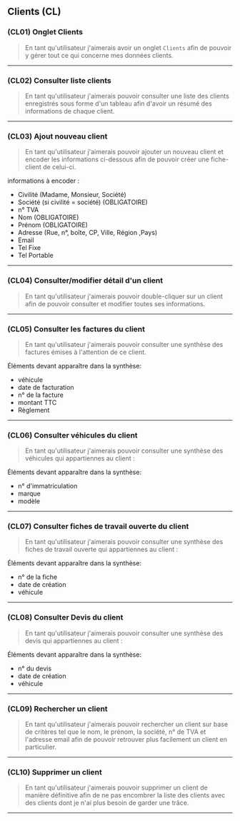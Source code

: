 ## Clients (CL)

### (CL01) Onglet Clients
> En tant qu'utilisateur j'aimerais avoir un onglet `Clients` afin de pouvoir y gérer tout ce qui concerne mes données clients. 

---

### (CL02) Consulter liste clients
> En tant qu'utilisateur j'aimerais pouvoir consulter une liste des clients enregistrés sous forme d'un tableau afin d'avoir un résumé des informations de chaque client.

---

### (CL03) Ajout nouveau client
> En tant qu'utilisateur j'aimerais pouvoir ajouter un nouveau client et encoder les informations ci-dessous afin de pouvoir créer une fiche-client de celui-ci.

informations à encoder :
  - Civilité (Madame, Monsieur, Société)
  - Société (si civilité = société) (OBLIGATOIRE)
  - n° TVA 
  - Nom (OBLIGATOIRE)
  - Prénom (OBLIGATOIRE)
  - Adresse (Rue, n°, boîte, CP, Ville, Région ,Pays)
  - Email 
  - Tel Fixe
  - Tel Portable 

---

### (CL04) Consulter/modifier détail d'un client
> En tant qu'utilisateur j'aimerais pouvoir double-cliquer sur un client afin de pouvoir consulter et modifier toutes ses informations.

---

### (CL05) Consulter les factures du client
> En tant qu'utilisateur j'aimerais pouvoir consulter une synthèse des factures émises à l'attention de ce client. 

Éléments devant apparaître dans la synthèse: 
  - véhicule 
  - date de facturation
  - n° de la facture 
  - montant TTC 
  - Règlement

---

### (CL06) Consulter véhicules du client
> En tant qu'utilisateur j'aimerais pouvoir consulter une synthèse des véhicules qui appartiennes au client :

Éléments devant apparaître dans la synthèse: 
  - n° d'immatriculation
  - marque 
  - modèle

---

### (CL07) Consulter fiches de travail ouverte du client
> En tant qu'utilisateur j'aimerais pouvoir consulter une synthèse des fiches de travail ouverte qui appartiennes au client :

Éléments devant apparaître dans la synthèse: 
  - n° de la fiche
  - date de création
  - véhicule

---

### (CL08) Consulter Devis du client
> En tant qu'utilisateur j'aimerais pouvoir consulter une synthèse des devis qui appartiennes au client :

Éléments devant apparaître dans la synthèse: 
  - n° du devis
  - date de création
  - véhicule

---

### (CL09) Rechercher un client 
> En tant qu'utilisateur j'aimerais pouvoir rechercher un client sur base de critères tel que le nom, le prénom, la société, n° de TVA et l'adresse email afin de pouvoir retrouver plus facilement un client en particulier.

---
  
### (CL10) Supprimer un client
> En tant qu'utilisateur j'aimerais pouvoir supprimer un client de manière définitive afin de ne pas encombrer la liste des clients avec des clients dont je n'ai plus besoin de garder une trâce.

---
